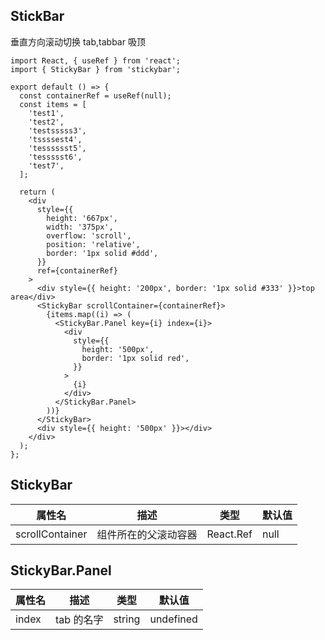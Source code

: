 ## StickBar

垂直方向滚动切换 tab,tabbar 吸顶

```tsx
import React, { useRef } from 'react';
import { StickyBar } from 'stickybar';

export default () => {
  const containerRef = useRef(null);
  const items = [
    'test1',
    'test2',
    'testsssss3',
    'tssssest4',
    'tesssssst5',
    'tessssst6',
    'test7',
  ];

  return (
    <div
      style={{
        height: '667px',
        width: '375px',
        overflow: 'scroll',
        position: 'relative',
        border: '1px solid #ddd',
      }}
      ref={containerRef}
    >
      <div style={{ height: '200px', border: '1px solid #333' }}>top area</div>
      <StickyBar scrollContainer={containerRef}>
        {items.map((i) => (
          <StickyBar.Panel key={i} index={i}>
            <div
              style={{
                height: '500px',
                border: '1px solid red',
              }}
            >
              {i}
            </div>
          </StickyBar.Panel>
        ))}
      </StickyBar>
      <div style={{ height: '500px' }}></div>
    </div>
  );
};
```

## StickyBar

| 属性名          | 描述                 | 类型      | 默认值 |
| --------------- | -------------------- | --------- | ------ |
| scrollContainer | 组件所在的父滚动容器 | React.Ref | null   |

## StickyBar.Panel

| 属性名 | 描述       | 类型   | 默认值    |
| ------ | ---------- | ------ | --------- |
| index  | tab 的名字 | string | undefined |
